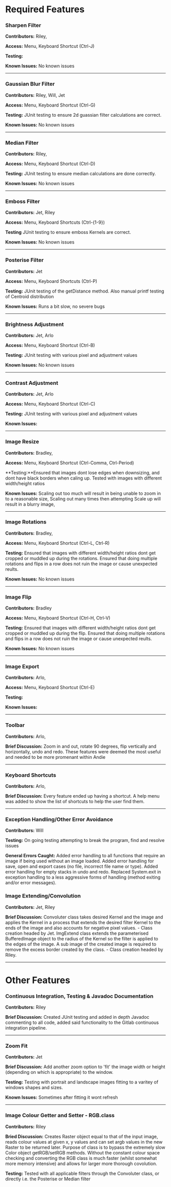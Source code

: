 # Required Features

### Sharpen Filter
**Contributors:** Riley, 

**Access:** Menu, Keyboard Shortcut (Ctrl-J)

**Testing:** 

**Known Issues:** No known issues

---

### Gaussian Blur Filter
**Contributors:** Riley, Will, Jet

**Access:** Menu, Keyboard Shortcut (Ctrl-G)

**Testing:** JUnit testing to ensure 2d guassian filter calculations are correct.

**Known Issues:** No known issues

---

### Median Filter
**Contributors:** Riley, 

**Access:** Menu, Keyboard Shortcut (Ctrl-D)

**Testing:** JUnit testing to ensure median calculations are done correctly.

**Known Issues:** No known issues

---

### Emboss Filter
**Contributors:** Jet, Riley

**Access:** Menu, Keyboard Shortcuts (Ctrl-{1-9})

**Testing** JUnit testing to ensure emboss Kernels are correct.

**Known Issues:** No known issues

---

### Posterise Filter
**Contributors:** Jet

**Access:** Menu, Keyboard Shortcuts (Ctrl-P)

**Testing:** JUnit testing of the getDistance method. Also manual printf testing of Centroid distribution

**Known Issues:** Runs a bit slow, no severe bugs

---

### Brightness Adjustment
**Contributors:** Jet, Arlo

**Access:** Menu, Keyboard Shortcut (Ctrl-B)

**Testing:** JUnit testing with various pixel and adjustment values

**Known Issues:** No known issues

---

### Contrast Adjustment
**Contributors:** Jet, Arlo

**Access:** Menu, Keyboard Shortcut (Ctrl-C)

**Testing:** JUnit testing with various pixel and adjustment values

**Known Issues:**

---

### Image Resize
**Contributors:** Bradley, 

**Access:** Menu, Keyboard Shortcut (Ctrl-Comma, Ctrl-Period)

**Testing:**Ensured that images dont lose edges when downsizing, and dont have black
borders when caling up. Tested with images with different width/height ratios

**Known Issues:** Scaling out too much will result in being unable to zoom in to a reasonable size, Scaling out many times then attempting Scale up will result in a blurry image, 

---

### Image Rotations
**Contributors:** Bradley, 

**Access:** Menu, Keyboard Shortcut (Ctrl-L, Ctrl-R)

**Testing:** Ensured that images with different width/height ratios dont get 
cropped or muddled up during the rotations. Ensured that doing multiple rotations
and flips in a row does not ruin the image or cause unexpected reults.

**Known Issues:** No known issues

---

### Image Flip
**Contributors:** Bradley

**Access:** Menu, Keyboard Shortcut (Ctrl-H, Ctrl-V)

**Testing:** Ensured that images with different width/height ratios dont get 
cropped or muddled up during the flip. Ensured that doing multiple rotations
and flips in a row does not ruin the image or cause unexpected reults.

**Known Issues:** No known issues

---

### Image Export
**Contributors:** Arlo, 

**Access:** Menu, Keyboard Shortcut (Ctrl-E)

**Testing:**

**Known Issues:**

---

### Toolbar
**Contributors:** Arlo, 

**Brief Discussion:** Zoom in and out, rotate 90 degrees, flip vertically and horizontally, undo and redo. These features were deemed the most useful and needed to be more promenant within Andie

---

### Keyboard Shortcuts
**Contributors:** Arlo, 

**Brief Discussion:** Every feature ended up having a shortcut. A help menu was added to show the list of shortcuts to help the user find them.

---

### Exception Handling/Other Error Avoidance
**Contributors:** Will

**Testing:** On going testing attempting to break the program, find and resolve issues

**General Errors Caught:** Added error handling to all functions that require an image if being used without an image loaded.  Added error handling for save, open and export cases (no file, incorrect file name or type). Added error handling for empty stacks in undo and redo.  Replaced System.exit in exception handling to a less aggressive forms of handling (method exiting and/or error messages).

### Image Extending/Convolution
**Contributors:** Jet, Riley

**Brief Discussion:** Convoluter class takes desired Kernel and the image and applies the Kernel in a process that extends the desired filter Kernel to the ends of the image and also accounts for negative pixel values. - Class creation headed by Jet. ImgExtend class extends the parameterised BufferedImage object to the radius of the Kernel so the filter is applied to the edges of the image. A sub image of the created image is required to remove the excess border created by the class. - Class creation headed by Riley.

---

# Other Features

### Continuous Integration, Testing & Javadoc Documentation
**Contributors:** Riley

**Brief Discussion:** Created JUnit testing and added in depth Javadoc commenting to all code, added said functionality to the Gitlab continuous integration pipeline.

---

### Zoom Fit
**Contributors:** Jet

**Brief Discussion:** Add another zoom option to 'fit' the image width or height (depending on which is appropriate) to the window. 

**Testing:** Testing with portrait and landscape images fitting to a varitey of windows shapes and sizes.

**Known Issues:** Sometimes after fitting it wont refresh

---

### Image Colour Getter and Setter - RGB.class
**Contributors:** Riley

**Bried Discussion:** Creates Raster object equal to that of the input image, reads colour values at given x, y values and can set argb values in the new Raster to be returned later. Purpose of class is to bypass the extremely slow Color object getRGB/setRGB methods. Without the constant colour space checking and converting the RGB class is much faster (whilst somewhat more memory intensive) and allows for larger more thorough covolution. 

**Testing:** Tested with all applicable filters through the Convoluter class, or directly i.e. the Posterise or Median filter

